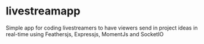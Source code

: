 # livestreamapp

Simple app for coding livestreamers to have viewers send in project ideas in real-time using Feathersjs, Expressjs, MomentJs and SocketIO


